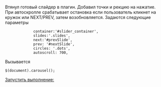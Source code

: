 ﻿Втянул готовый слайдер в плагин.
Добавил точки и рекцию на нажатие.
При автоскролле срабатывает остановка если пользователь кликнет на кружок или NEXT/PREV, затем возобновляется.
Задаются следующие параметры
```
             container:'#slider_container',
             slides:'.slides',
             next:'#prevSlide',
             prev: '#nextSlide',
             circles: '.dots',
             autoscroll: 700,
```
Вызывается 
```
$(document).carousel();
```


[Запустить выполнение:](https://cdn.rawgit.com/PashaGeronimo/homework_carousel_plugin_dots/master/carousel.html)

